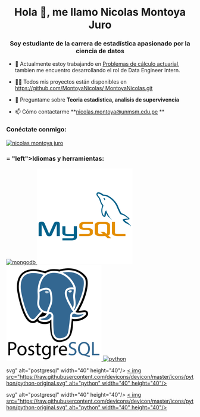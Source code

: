 <h1 align="center">Hola 👋, me llamo Nicolas Montoya Juro</h1>
<h3 align="center">Soy estudiante de la carrera de estadística apasionado por la ciencia de datos</h3>

- 👯 Actualmente estoy trabajando en [Problemas de cálculo actuarial](https://colab.research.google.com/drive/1FUFwu_NpFHJvGPc561Jnw9WeKhxoa6ql?usp=sharing), tambien me encuentro desarrollando el rol de Data Engineer Intern.

- 👨‍💻 Todos mis proyectos están disponibles en [https://github.com/MontoyaNicolas/ MontoyaNicolas.git](https://github.com/MontoyaNicolas/MontoyaNicolas.git)

- 💬 Preguntame sobre **Teoria estadistica, analisis de supervivencia**

- 📫 Cómo contactarme **nicolas.montoya@unmsm.edu.pe **

<h3 align="left">Conéctate conmigo:</h3>
<p align="left">
<a href="https://www.linkedin.com/in/nicolas-montoya-juro-0197861b8/" target="blank"><img align="center" src="https://github.com/MontoyaNicolas" alt="nicolas montoya juro" height="30" width="40" /></a> </p> <h3
align

= "left">Idiomas y herramientas:</h3>
<p align="left"> <a href="https://www.mongodb.com/" target="_blank" rel="noreferrer"> <img src="https://raw.githubusercontent.com/ devicons/devicon/master/icons/mongodb/mongodb-original-wordmark.svg" alt="mongodb" width="40" height="40"/> </a> <a href="https://www. mysql.com/" target="_blank" rel="noreferrer"> <img src="https://raw.githubusercontent.com/devicons/devicon/master/icons/mysql/mysql-original-wordmark.svg" alt ="mysql" ancho="40" alto="40"/> </a> <a href="https://www.postgresql.org" target="_blank" rel="noreferrer"> <img src="https://raw.githubusercontent.com/devicons/devicon/master/icons/postgresql/postgresql-original-wordmark.svg" alt="postgresql " ancho="40" alto="40"/> </a> <a href="https://www.python.org" target="_blank" rel="noreferrer"> <img src="https: //raw.githubusercontent.com/devicons/devicon/master/icons/python/python-original.svg" alt="python" width="40" height="40"/> </a> </p>svg" alt="postgresql" width="40" height="40"/> </a> <a href="https://www.python.org" target="_blank" rel="noreferrer"> < img src="https://raw.githubusercontent.com/devicons/devicon/master/icons/python/python-original.svg" alt="python" width="40" height="40"/> </a > </p>svg" alt="postgresql" width="40" height="40"/> </a> <a href="https://www.python.org" target="_blank" rel="noreferrer"> < img src="https://raw.githubusercontent.com/devicons/devicon/master/icons/python/python-original.svg" alt="python" width="40" height="40"/> </a > </p>
